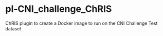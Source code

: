 # pl-CNI_challenge_ChRIS
ChRIS plugin to create a Docker image to run on the CNI Challenge Test dataset
